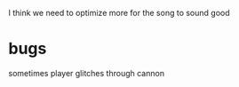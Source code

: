 I think we need to optimize more for the song to sound good

# bugs
sometimes player glitches through cannon
